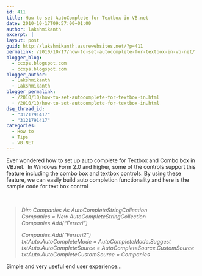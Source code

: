 ```yaml
---
id: 411
title: How to set AutoComplete for Textbox in VB.net
date: 2010-10-17T09:57:00+01:00
author: lakshmikanth
excerpt: |
layout: post
guid: http://lakshmikanth.azurewebsites.net/?p=411
permalink: /2010/10/17/how-to-set-autocomplete-for-textbox-in-vb-net/
blogger_blog:
  - ccxps.blogspot.com
  - ccxps.blogspot.com
blogger_author:
  - Lakshmikanth
  - Lakshmikanth
blogger_permalink:
  - /2010/10/how-to-set-autocomplete-for-textbox-in.html
  - /2010/10/how-to-set-autocomplete-for-textbox-in.html
dsq_thread_id:
  - "3121791417"
  - "3121791417"
categories:
  - How to
  - Tips
  - VB.NET
---
```

Ever wondered how to set up auto complete for Textbox and Combo box in VB.net.  In Windows Form 2.0 and higher, some of the controls support this feature including the combo box and textbox controls. By using these feature, we can easily build auto completion functionality and here is the sample code for text box control

 

> _Dim Companies As AutoCompleteStringCollection  
> Companies = New AutoCompleteStringCollection  
> Companies.Add(“Ferrari”)_
> 
> _Companies.Add(“Ferrari2”)  
> txtAuto.AutoCompleteMode = AutoCompleteMode.Suggest  
> txtAuto.AutoCompleteSource = AutoCompleteSource.CustomSource  
> txtAuto.AutoCompleteCustomSource = Companies_

Simple and very useful end user experience…